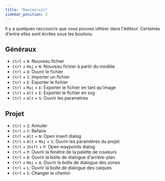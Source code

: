 ```yaml
---
title: "Raccourcis"
sidebar_position: 2
---
```


Il y a quelques raccourcis que vous pouvez utiliser dans l'éditeur. Certaines d'entre elles sont écrites sous les boutons.

## Généraux

* `Ctrl` + `N`: Nouveau fichier
* `Ctrl` + `Maj` + `N`: Nouveau fichier à partir du modèle
* `Ctrl` + `O`: Ouvrir le fichier
* `Ctrl` + `I`: Importer un fichier
* `Ctrl` + `E`: Exporter le fichier
* `Ctrl` + `Maj` + `E`: Exporter le fichier en tant qu'image
* `Ctrl` + `Alt` + `E`: Exporter le fichier en svg
* `Ctrl` + `Alt` + `S`: Ouvrir les paramètres

## Projet

* `Ctrl` + `Z`: Annuler
* `Ctrl` + `Y`: Refaire
* `Ctrl` + `Alt` + `N`: Open insert dialog
* `Ctrl` + `Alt` + `Maj` + `S`: Ouvrir les paramètres du projet
* `Ctrl` + `Shift` + `P`: Open waypoints dialog
* `Ctrl` + `P`: Ouvrir la fenêtre de la palette de couleurs
* `Ctrl` + `B`: Ouvrir la boîte de dialogue d'arrière-plan
* `Ctrl` + `Maj` + `A`: Ouvrir la boîte de dialogue des zones
* `Ctrl` + `L`: Ouvrir la boîte de dialogue des calques
* `Ctrl` + `S`: Changer le chemin
